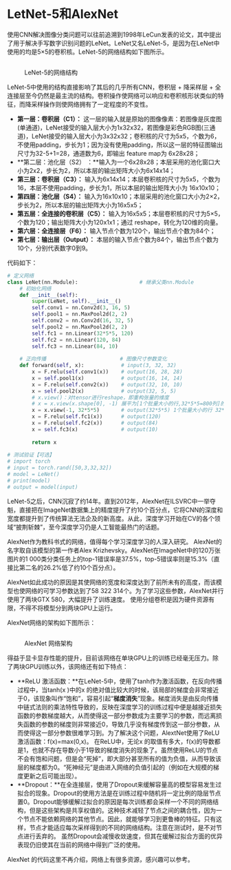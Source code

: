 # LetNet-5和AlexNet

使用CNN解决图像分类问题可以往前追溯到1998年LeCun发表的论文，其中提出了用于解决手写数字识别问题的LeNet。LeNet又名LeNet-5，是因为在LeNet中使用的均是5×5的卷积核。LeNet-5的网络结构如下图所示。

<figure><img src="../.gitbook/assets/image.png" alt=""><figcaption><p>LeNet-5的网络结构</p></figcaption></figure>

LeNet-5中使用的结构直接影响了其后的几乎所有CNN，卷积层 + 降采样层 + 全连接层至今仍然是最主流的结构。卷积操作使网络可以响应和卷积核形状类似的特征，而降采样操作则使网络拥有了一定程度的不变性。

* **第一层：卷积层（C1）：** 这一层的输入就是原始的图像像素：若图像是灰度图(单通道)，LeNet接受的输入层大小为1x32x32，若图像是彩色RGB图(三通道)，LeNet接受的输入层大小为3x32x32；卷积核的尺寸为5x5，个数为6，不使用padding，步长为1；因为没有使用padding，所以这一层的特征图输出尺寸为32-5+1=28，通道数为6，即输出 feature map为 6x28x28；
* \*\*第二层：池化层（S2） ：\*\*输入为一个6x28x28；本层采用的池化窗口大小为2x2，步长为2，所以本层的输出矩阵大小为6x14x14；
* **第三层：卷积层（C3）：** 输入为6x14x14；本层卷积核的尺寸为5x5，个数为16，本层不使用padding，步长为1，所以本层的输出矩阵大小为 16x10x10；
* **第四层：池化层（S4）：** 输入为16x10x10；本层采用的池化窗口大小为2×2，步长为2，所以本层的输出矩阵大小为16x5x5；
* **第五层：全连接的卷积层（C5）：** 输入为16x5x5；本层卷积核的尺寸为5×5，个数为120；输出矩阵大小为120x1x1；通过 reshape，转化为120维的向量。
* **第六层：全连接层（F6）：** 输入节点个数为120个，输出节点个数为84个；
* **第七层：输出层（Output）：** 本层的输入节点个数为84个，输出节点个数为10个，分别代表数字0到9。

代码如下：

```python
# 定义网络
class LeNet(nn.Module):                    # 继承父类nn.Module
    # 初始化网络
    def __init__(self):                    
        super(LeNet, self).__init__() 
        self.conv1 = nn.Conv2d(3, 16, 5)
        self.pool1 = nn.MaxPool2d(2, 2)
        self.conv2 = nn.Conv2d(16, 32, 5)
        self.pool2 = nn.MaxPool2d(2, 2)
        self.fc1 = nn.Linear(32*5*5, 120)
        self.fc2 = nn.Linear(120, 84)
        self.fc3 = nn.Linear(84, 10)
     
    # 正向传播                        # 图像尺寸参数变化
    def forward(self, x):            # input(3, 32, 32)        
        x = F.relu(self.conv1(x))    # output(16, 28, 28)
        x = self.pool1(x)            # output(16, 14, 14)
        x = F.relu(self.conv2(x))    # output(32, 10, 10)
        x = self.pool2(x)            # output(32, 5, 5)
        # x.view()：对tensor进行reshape，即重构张量的维度
        # x = x.view(x.shape[0], -1) 展平为[1个批量大小的行,32*5*5=800列]的矩阵，矩阵的每一行就是这个批量中每张图片的各个参数（即32*5*5），即矩阵中一行对应一张图片
        x = x.view(-1, 32*5*5)       # output(32*5*5) 1个批量大小的行 32*5*5=800列
        x = F.relu(self.fc1(x))      # output(120)
        x = F.relu(self.fc2(x))      # output(84)
        x = self.fc3(x)              # output(10)
        
        return x
    
# 测试验证【可选】  
# import torch
# input = torch.rand([50,3,32,32])
# model = LeNet()
# print(model)
# output = model(input)
```

LeNet-5之后，CNN沉寂了约14年。直到2012年，AlexNet在ILSVRC中一举夺魁，直接把在ImageNet数据集上的精度提升了约10个百分点，它将CNN的深度和宽度都提升到了传统算法无法企及的新高度。从此，深度学习开始在CV的各个领域“披荆斩棘”，至今深度学习仍是人工智能最热门的话题。

AlexNet作为教科书式的网络，值得每个学习深度学习的人深入研究。 AlexNet的名字取自该模型的第一作者Alex Krizhevsky。AlexNet在ImageNet中的120万张图片的1 000类分类任务上的top-1错误率是37.5%，top-5错误率则是15.3%（直接比第二名的26.2%低了约10个百分点）。

AlexNet如此成功的原因是其使网络的宽度和深度达到了前所未有的高度，而该模型也使网络的可学习参数达到了58 322 314个。为了学习这些参数，AlexNet并行使用了两块GTX 580，大幅提升了训练速度。 使用分组卷积是因为硬件资源有限，不得不将模型分到两块GPU上运行。

AlexNet网络的架构如下图所示：

<figure><img src="../.gitbook/assets/09ee9037bc724dddeec42ca40d443819.jpg" alt=""><figcaption><p>AlexNet 网络架构</p></figcaption></figure>

得益于显卡显存性能的提升，目前该网络在单块GPU上的训练已经毫无压力。除了两块GPU训练以外，该网络还有如下特点：

* \*\*ReLU 激活函数：\*\*在LeNet-5中，使用了tanh作为激活函数，在反向传播过程中，当tanh(x )中的x 的绝对值比较大的时候，该局部的梯度会非常接近于0，该现象叫作“饱和”，容易引起“**梯度消失**”现象。梯度消失是由反向传播中链式法则的乘法特性导致的，反映在深度学习的训练过程中便是越接近损失函数的参数梯度越大，从而使得这一部分参数成为主要学习的参数，而远离损失函数的参数的梯度则非常接近0，导致几乎没有梯度传到这一部分参数，从而使得这一部分参数很难学习到。为了解决这个问题，AlextNet使用了ReLU激活函数：f(x)=max(0,x)。 在ReLU中，无论x 的取值有多大，f(x)的导数都是1，也就不存在导数小于1导致的梯度消失的现象了。虽然使用ReLU的节点不会有饱和问题，但是会“死掉”，即大部分甚至所有的值为负值，从而导致该层的梯度都为0。“死神经元”是由进入网络的负值引起的（例如在大规模的梯度更新之后可能出现）。
* \*\*Dropout：\*\*在全连接层，使用了Dropout来缓解容量高的模型容易发生过拟合的现象。Dropout的使用方法是在训练过程中随机将一定比例的隐层节点置0。Dropout能够缓解过拟合的原因是每次训练都会采样一个不同的网络结构，但是这些架构是共享权值的。这种技术减轻了节点之间的耦合性，因为一个节点不能依赖网络的其他节点。因此，就能够学习到更鲁棒的特征。只有这样，节点才能适应每次采样得到的不同的网络结构。注意在测试时，是不对节点进行丢弃的。 虽然Dropout会减慢收敛速度，但其在缓解过拟合方面的优异表现仍旧使其在当前的网络中得到广泛的使用。

AlexNet 的代码这里不再介绍，网络上有很多资源，感兴趣可以参考。
